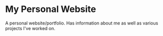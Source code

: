 # My Personal Website
A personal website/portfolio. Has information about me as well as various projects I\'ve worked on.